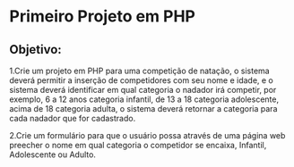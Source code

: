 # Primeiro Projeto em PHP

## Objetivo:

1.Crie um projeto em PHP para uma competição de natação, o sistema deverá permitir a inserção de competidores com seu nome e idade, e o sistema deverá identificar em qual categoria o nadador irá competir, por exemplo, 6 a 12 anos categoria infantil, de 13 a 18 categoria adolescente, acima de 18 categoria adulta, o sistema deverá retornar a categoria para cada nadador que for cadastrado. 

2.Crie um formulário para que o usuário possa através de uma página web preecher o nome em qual categoria o competidor se encaixa, Infantil, Adolescente ou Adulto.





